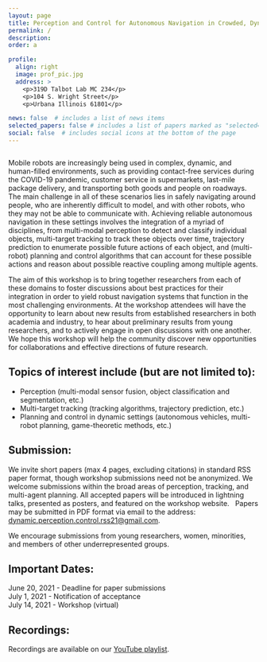 ```yaml
---
layout: page
title: Perception and Control for Autonomous Navigation in Crowded, Dynamic Environments 
permalink: /
description: 
order: a

profile:
  align: right
  image: prof_pic.jpg
  address: >
    <p>319D Talbot Lab MC 234</p>
    <p>104 S. Wright Street</p>
    <p>Urbana Illinois 61801</p>

news: false  # includes a list of news items
selected_papers: false # includes a list of papers marked as "selected={true}"
social: false  # includes social icons at the bottom of the page
---
```


<img class="img-fluid rounded z-depth-1" src="{{ '/assets/img/front.jpeg' | relative_url }}" alt="" title="front"/>


Mobile robots are increasingly being used in complex, dynamic, and human-filled environments, such as providing contact-free services during the COVID-19 pandemic, customer service in supermarkets, last-mile package delivery, and transporting both goods and people on roadways. The main challenge in all of these scenarios lies in safely navigating around people, who are inherently difficult to model, and with other robots, who they may not be able to communicate with. Achieving reliable autonomous navigation in these settings involves the integration of a myriad of disciplines, from multi-modal perception to detect and classify individual objects, multi-target tracking to track these objects over time, trajectory prediction to enumerate possible future actions of each object, and (multi-robot) planning and control algorithms that can account for these possible actions and reason about possible reactive coupling among multiple agents.

The aim of this workshop is to bring together researchers from each of these domains to foster discussions about best practices for their integration in order to yield robust navigation systems that function in the most challenging environments. At the workshop attendees will have the opportunity to learn about new results from established researchers in both academia and industry, to hear about preliminary results from young researchers, and to actively engage in open discussions with one another. We hope this workshop will help the community discover new opportunities for collaborations and effective directions of future research.

<h2> Topics of interest include (but are not limited to): </h2>

- Perception (multi-modal sensor fusion, object classification and segmentation, etc.) 
- Multi-target tracking (tracking algorithms, trajectory prediction, etc.) 
- Planning and control in dynamic settings (autonomous vehicles, multi-robot planning, game-theoretic methods, etc.) 


<h2> Submission: </h2>

We invite short papers (max 4 pages, excluding citations) in standard RSS paper format, though workshop submissions need not be anonymized. We welcome submissions within the broad areas of perception, tracking, and multi-agent planning. All accepted papers will be introduced in lightning talks, presented as posters, and featured on the workshop website.
 
Papers may be submitted in PDF format via email to the address: <a href="mailto:dynamic.perception.control.rss21@gmail.com">dynamic.perception.control.rss21@gmail.com</a>.

We encourage submissions from young researchers, women, minorities, and members of other underrepresented groups.


<h2> Important Dates: </h2>


June 20, 2021 - Deadline for paper submissions <br>
July 1, 2021 - Notification of acceptance <br>
July 14, 2021 - Workshop (virtual) <br> 

<h2> Recordings: </h2>

Recordings are available on our <a href="https://www.youtube.com/playlist?list=PLouWbAcP4zIvKaADSMjMRzpHBPjdRuApC">YouTube playlist</a>. 

